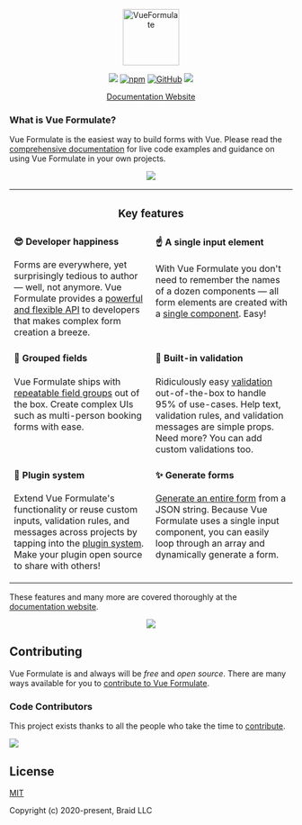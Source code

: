 <p align="center"><a href="https://vueformulate.com" target="_blank" rel="noopener noreferrer"><img width="100" src="https://assets.wearebraid.com/vue-formulate/logo.png" alt="VueFormulate"></a></p>

<p align="center">
  <a href="https://travis-ci.org/wearebraid/vue-formulate"><img src="https://travis-ci.org/wearebraid/vue-formulate.svg?branch=master"></a>
  <a href="https://www.npmjs.com/package/@braid/vue-formulate"><img alt="npm" src="https://img.shields.io/npm/v/@braid/vue-formulate"></a>
  <a href="https://github.com/wearebraid/vue-formulate"><img alt="GitHub" src="https://img.shields.io/github/license/wearebraid/vue-formulate"></a>
  <a href=""><img src="https://img.badgesize.io/wearebraid/vue-formulate/master/dist/formulate.esm.js.svg?compression=gzip&label=gzip"></a>
</p>

<p align="center">
  <a href="https://vueformulate.com">Documentation Website</a>
</p>

### What is Vue Formulate?

Vue Formulate is the easiest way to build forms with Vue. Please read the [comprehensive documentation](https://vueformulate.com) for live code examples and guidance on using Vue Formulate in your own projects.

<p align="center"><a href="https://vueformulate.com"><img src="https://assets.wearebraid.com/vue-formulate/read-the-docs.png" /></a></p>


<table style="width: 100%;">
	<tr>
		<th colspan="2">
			<h3>Key features</h3>
		</th>
	<tr>
	<tr>
		<td style="width: 50%; vertical-align: top;">
			<h4 style="margin-top: 0.25em">😎 Developer happiness</h4> 
			<p>Forms are everywhere, yet surprisingly tedious to author — well, not anymore. Vue Formulate provides a <a href="https://vueformulate.com/guide/inputs/#all-options">powerful and flexible API</a> to developers that makes complex form creation a breeze.</p>
		</td>
		<td style="width: 50%; vertical-align: top;">
			<h4 style="margin-top: 0.25em;">☝️ A single input element</h4>
			<p>With Vue Formulate you don't need to remember the names of a dozen components — all form elements are created with a <a href="https://vueformulate.com/guide/#inputs">single component</a>. Easy!</p>
		</td>
	</tr>
	<tr>
		<td style="width: 50%; vertical-align: top;">
			<h4 style="margin-top: 0.25em">💪 Grouped fields</h4> 
			<p>Vue Formulate ships with <a href="https://vueformulate.com/guide/inputs/types/group/#repeatable-groups">repeatable field groups</a> out of the box. Create complex UIs such as multi-person booking forms with ease.</p>
		</td>
		<td style="width: 50%; vertical-align: top;">
			<h4 style="margin-top: 0.25em;">🎯 Built-in validation</h4>
			<p>Ridiculously easy <a href="https://vueformulate.com/guide/validation">validation</a> out-of-the-box to handle 95% of use-cases. Help text, validation rules, and validation messages are simple props. Need more? You can add custom validations too.</p>
		</td>
	</tr>
	<tr>
		<td style="width: 50%; vertical-align: top;">
			<h4 style="margin-top: 0.25em">🔌 Plugin system</h4> 
			<p>Extend Vue Formulate's functionality or reuse custom inputs, validation rules, and messages across projects by tapping into the <a href="https://vueformulate.com/guide/plugins/#creating-a-new-plugin">plugin system</a>. Make your plugin open source to share with others!</p>
		</td>
		<td style="width: 50%; vertical-align: top;">
			<h4 style="margin-top: 0.25em;">✨ Generate forms</h4>
			<p><a href="https://vueformulate.com/guide/forms/#generating-forms">Generate an entire form</a> from a JSON string. Because Vue Formulate uses a single input component, you can easily loop through an array and dynamically generate a form.</p>
		</td>
	</tr>
</table>


These features and many more are covered thoroughly at the [documentation website](https://vueformulate.com).

<p align="center"><a href="https://vueformulate.com"><img src="https://assets.wearebraid.com/vue-formulate/read-the-docs.png" /></a></p>


## Contributing
Vue Formulate is and always will be _free_ and _open source_. There are many ways available for you to [contribute to Vue Formulate](https://vueformulate.com/guide/contributing/).  

### Code Contributors

This project exists thanks to all the people who take the time to [contribute](https://vueformulate.com/guide/contributing/).

<a href="https://github.com/wearebraid/vue-formulate/graphs/contributors"><img src="https://opencollective.com/vue-formulate/contributors.svg?width=890&button=false" /></a>

## License

[MIT](https://opensource.org/licenses/MIT)

Copyright (c) 2020-present, Braid LLC